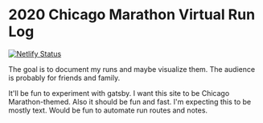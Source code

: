 # 2020 Chicago Marathon Virtual Run Log

[![Netlify Status](https://api.netlify.com/api/v1/badges/241cfae8-b495-478f-b166-4d1425744a54/deploy-status)](https://app.netlify.com/sites/run-log/deploys)

The goal is to document my runs and maybe visualize them. The audience is probably for friends and family.

It'll be fun to experiment with gatsby. I want this site to be Chicago Marathon-themed. Also it should be fun and fast. I'm expecting this to be mostly text. Would be fun to automate run routes and notes.
